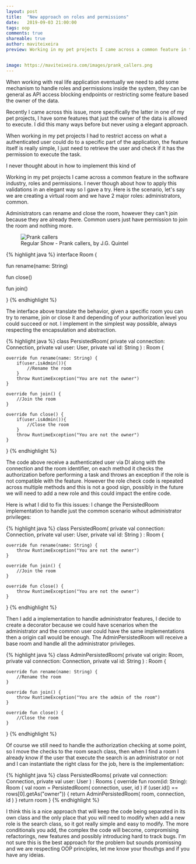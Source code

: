 ```yaml
---
layout: post
title:  "New approach on roles and permissions"
date:   2019-09-03 21:00:00
tags: oop
comments: true
shareable: true
author: maviteixeira
preview: Working in my pet projects I came across a common feature in the software industry, roles and permissions. I never though about how to apply this validations in an elegant way so I gave a try.


image: https://maviteixeira.com/images/prank_callers.png
--- 
```







When working with real life application eventually we need to add some mechanism to handle roles and permissions inside the system, they can be general as API access blocking endpoints or restricting some feature based the owner of the data.

Recently I came across this issue, more specifically the latter in one of my pet projects, I have some features that just the owner of the data is allowed to execute. I did this many ways before but never using a elegant approach.



When working in my pet projects I had to restrict access on what a authenticated user could do to a specific part of the application, the feature itself is really simple, I just need to retrieve the user and check if it has the permission to execute the task.

I never thought about in how to implement this kind of





Working in my pet projects I came across a common feature in the software industry, roles and permissions. I never though about how to apply this validations in an elegant way so I gave a try. Here is the scenario, let's say we are creating a virtual room and we have 2 major roles: administrators, common.

Administrators can rename and close the room, however they can't join because they are already there. Common users just have permission to join the room and nothing more.

<figure class="articleimg">
    <img src="{{page.image}}" alt="Prank callers">
    <figcaption>
    Regular Show - Prank callers, by J.G. Quintel
    </figcaption>
</figure>

{% highlight java %}
interface Room {

   fun rename(name: String)
   
   fun close()

   fun join()

}
{% endhighlight %}

The interface above translate the behavior, given a specific room you can try to rename, join or close it and depending of your authorization level you could succeed or not. I implement in the simplest way possible, always respecting the encapsulation and abstraction.

{% highlight java %}
class PersistedRoom(
    private val connection: Connection,
    private val user: User,
    private val id: String
) : Room {

    override fun rename(name: String) {
        if(user.isAdmin()){
            //Rename the room
        }
        throw RuntimeException("You are not the owner")
    }

    override fun join() {
        //Join the room
    }

    override fun close() {
        if(user.isAdmin()){
            //Close the room
        }
        throw RuntimeException("You are not the owner")
    }

}
{% endhighlight %}

The code above receive a authenticated user via DI along with the connection and the room identifier, on each method it checks the authorization before performing a task and throws an exception if the role is not compatible with the feature. However the role check code is repeated across multiple methods and this is not a good sign, possibly in the future we will need to add a new role and this could impact the entire code.

Here is what I did to fix this issues: I change the PersistedRoom implementation to handle just the common scenario wihout administrator privileges:

{% highlight java %}
class PersistedRoom(
    private val connection: Connection,
    private val user: User,
    private val id: String
) : Room {

    override fun rename(name: String) {
        throw RuntimeException("You are not the owner")
    }

    override fun join() {
        //Join the room
    }

    override fun close() {
        throw RuntimeException("You are not the owner")
    }

}
{% endhighlight %}

Then I add a implementation to handle administrator features, I decide to create a decorator because we could have scenarios when the administrator and the common user could have the same implementations then a origin call would be enough. The AdminPersistedRoom will receive a base room and handle all the administrator privileges.

{% highlight java %}
class AdminPersistedRoom(
    private val origin: Room,
    private val connection: Connection,
    private val id: String
) : Room {

    override fun rename(name: String) {
        //Rename the room
    }

    override fun join() {
        throw RuntimeException("You are the admin of the room")
    }

    override fun close() {
        //Close the room
    }

}
{% endhighlight %}

Of course we still need to handle the authorization checking at some point, so I move the checks to the room seach class, then when I find a room I already know if the user that execute the search is an administrator or not and I can instantiate the right class for the job, here is the implementation:

{% highlight java %}
class PersistedRooms(
    private val connection: Connection,
    private val user: User
) : Rooms {
    override fun room(id: String): Room {
        val room = PersistedRoom(
            connection,
            user,
            id
        )
        if (user.id() == rows[0].getAs("owner")) {
            return AdminPersistedRoom(
                room,
                connection,
                id
            )
        }
        return room
    }
{% endhighlight %}

I think this is a nice approach that will keep the code being separated in its own class and the only place that you will need to modify when add a new role is the search class, so it got really simple and easy to modify. 
The more conditionals you add, the complex the code will become, compromising refactorings, new features and possibly introducing hard to track bugs. I'm not sure this is the best approach for the problem but sounds promissing and we are respecting OOP principles, let me know your thouthgs and if you have any ideias.